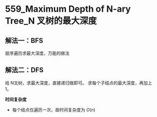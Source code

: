 # 559_Maximum Depth of N-ary Tree_N 叉树的最大深度

## 解法一：BFS

层序遍历求最大深度，万能的做法

## 解法二：DFS

给 N叉树，求最大深度，直接递归做即可。
求每个子结点的最大深度，再加上 $1$。

**时间复杂度**
- 每个结点仅遍历一次，故时间复杂度为 $O(n)$
